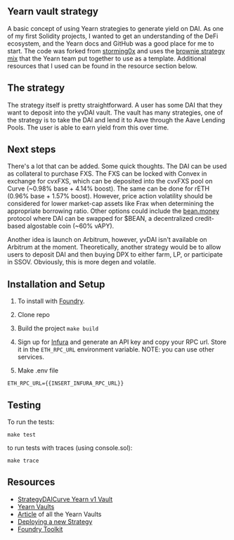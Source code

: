 ## Yearn vault strategy

A basic concept of using Yearn strategies to generate yield on DAI. As one of my first Solidity projects,
I wanted to get an understanding of the DeFi ecosystem, and the Yearn docs and GitHub was a good place
for me to start. The code was forked from [storming0x](https://github.com/storming0x/foundry-yearnV2-gen-lev-lending) and uses the [brownie strategy mix](https://github.com/yearn/brownie-strategy-mix) that the Yearn team put together to use as a template. Additional resources that I used can be found in the resource section below.

## The strategy

The strategy itself is pretty straightforward. A user has some DAI that they want to deposit into the yvDAI vault. The vault has many strategies, one of the strategy is to take the DAI and lend it to Aave through the Aave Lending Pools. The user is able to earn yield from this over time.

## Next steps

There's a lot that can be added. Some quick thoughts. The DAI can be used as collateral to purchase FXS. The FXS can be locked with Convex in exchange for cvxFXS, which can be deposited into the cvxFXS pool on Curve (~0.98% base + 4.14% boost). The same can be done for rETH (0.96% base + 1.57% boost). However, price action volatility should be considered for lower market-cap assets like Frax when determining the appropriate borrowing ratio. Other options could include the [bean.money](bean.money) protocol where DAI can be swapped for $BEAN, a decentralized credit-based algostable coin (~60% vAPY).

Another idea is launch on Arbitrum, however, yvDAI isn't available on Arbitrum at the moment. Theoretically, another strategy would be to allow users to deposit DAI and then buying DPX to either farm, LP, or participate in SSOV. Obviously, this is more degen and volatile. 

## Installation and Setup

1. To install with [Foundry](https://github.com/gakonst/foundry).

2. Clone repo 

3. Build the project `make build`

4. Sign up for [Infura](https://infura.io/) and generate an API key and copy your RPC url. Store it in the `ETH_RPC_URL` environment variable.
NOTE: you can use other services.

5. Make .env file

```
ETH_RPC_URL={{INSERT_INFURA_RPC_URL}}
```

## Testing

To run the tests:

```
make test
```

to run tests with traces (using console.sol):

```
make trace
```

## Resources

- [StrategyDAICurve Yearn v1 Vault](https://github.com/yearn/yearn-protocol/blob/develop/contracts/strategies/StrategyDAICurve.sol)
- [Yearn Vaults](https://vaults.yearn.finance/ethereum/stables)
- [Article](https://medium.com/yearn-state-of-the-vaults/the-vaults-at-yearn-9237905ffed3) of all the Yearn Vaults
- [Deploying a new Strategy](https://docs.yearn.finance/developers/v2/DEPLOYMENT)
- [Foundry Toolkit](https://github.com/gakonst/foundry)
